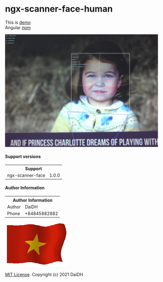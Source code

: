 # ngx-scanner-face-human

This is [demo](https://id1945.github.io/ngx-scanner-face/) \
Angular [npm](https://www.npmjs.com/package/ngx-scanner-face)

![Logo](https://raw.githubusercontent.com/id1945/ngx-scanner-face-human/master/ngx-scanner-face-human.png)
  
#### Support versions

<table>
  <tr>
    <th colspan="2">Support</th>
  </tr>
  <tr>
    <td>ngx-scanner-face</td>
    <td>1.0.0</td>
  </tr>
</table>

#### Author Information

<table>
  <tr>
    <th colspan="2">Author Information</th>
  </tr>
  <tr>
    <td>Author</td>
    <td>DaiDH</td>
  </tr>
  <tr>
    <td>Phone</td>
    <td>+84845882882</td>
  </tr>
</table>

![Vietnam](https://raw.githubusercontent.com/id1945/id1945/master/vietnam.gif)

[MIT License](https://github.com/id1945/ngx-scanner-face-human/blob/master/LICENSE). Copyright (c) 2021 DaiDH
